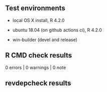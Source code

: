 ## Test environments

* local OS X install, R 4.2.0

* ubuntu 18.04 (on github actions ci), R 4.2.0

* win-builder (devel and release)

## R CMD check results

0 errors | 0 warnings | 0 note

## revdepcheck results


